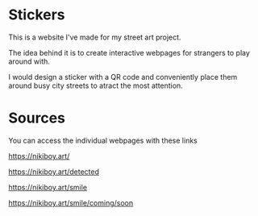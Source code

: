 # Stickers
This is a website I've made for my street art project. 

The idea behind it is to create interactive webpages for strangers to play around with.

I would design a sticker with a QR code and conveniently place them around busy city streets to atract the most attention.

# Sources

You can access the individual webpages with these links


https://nikiboy.art/

https://nikiboy.art/detected

https://nikiboy.art/smile

https://nikiboy.art/smile/coming/soon



